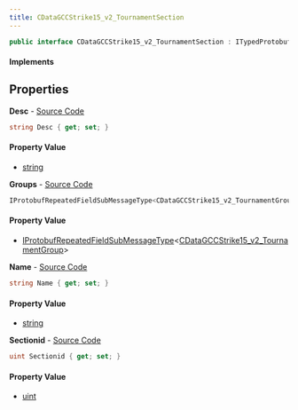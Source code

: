 ```yaml
---
title: CDataGCCStrike15_v2_TournamentSection
---
```


```csharp
public interface CDataGCCStrike15_v2_TournamentSection : ITypedProtobuf<CDataGCCStrike15_v2_TournamentSection>, INativeHandle
```

#### Implements

## Properties

**Desc** - [Source Code](https://github.com/swiftly-solution/swiftlys2/blob/master/managed/src/SwiftlyS2.Generated/Protobufs/Interfaces/CDataGCCStrike15_v2_TournamentSection.cs#L19)

```csharp
string Desc { get; set; }
```

#### Property Value

- [string](https://learn.microsoft.com/dotnet/api/system.string)

**Groups** - [Source Code](https://github.com/swiftly-solution/swiftlys2/blob/master/managed/src/SwiftlyS2.Generated/Protobufs/Interfaces/CDataGCCStrike15_v2_TournamentSection.cs#L22)

```csharp
IProtobufRepeatedFieldSubMessageType<CDataGCCStrike15_v2_TournamentGroup> Groups { get; }
```

#### Property Value

- [IProtobufRepeatedFieldSubMessageType](/docs/api/shared/netmessages/iprotobufrepeatedfieldsubmessagetype-1)<[CDataGCCStrike15_v2_TournamentGroup](/docs/api/shared/protobufdefinitions/cdatagccstrike15_v2_tournamentgroup)>

**Name** - [Source Code](https://github.com/swiftly-solution/swiftlys2/blob/master/managed/src/SwiftlyS2.Generated/Protobufs/Interfaces/CDataGCCStrike15_v2_TournamentSection.cs#L16)

```csharp
string Name { get; set; }
```

#### Property Value

- [string](https://learn.microsoft.com/dotnet/api/system.string)

**Sectionid** - [Source Code](https://github.com/swiftly-solution/swiftlys2/blob/master/managed/src/SwiftlyS2.Generated/Protobufs/Interfaces/CDataGCCStrike15_v2_TournamentSection.cs#L13)

```csharp
uint Sectionid { get; set; }
```

#### Property Value

- [uint](https://learn.microsoft.com/dotnet/api/system.uint32)

